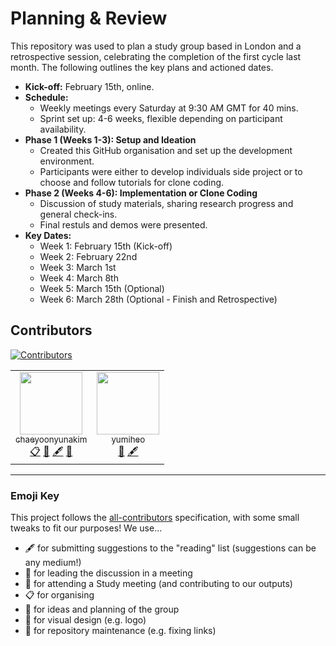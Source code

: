# Planning & Review

This repository was used to plan a study group based in London and a retrospective session, celebrating the completion of the first cycle last month. The following outlines the key plans and actioned dates.

* **Kick-off:** February 15th, online.
* **Schedule:**
    * Weekly meetings every Saturday at 9:30 AM GMT for 40 mins.
    * Sprint set up: 4-6 weeks, flexible depending on participant availability.
* **Phase 1 (Weeks 1-3): Setup and Ideation**
    * Created this GitHub organisation and set up the development environment.
    * Participants were either to develop individuals side project or to choose and follow tutorials for clone coding.
* **Phase 2 (Weeks 4-6): Implementation or Clone Coding**
    * Discussion of study materials, sharing research progress and general check-ins.
    * Final restuls and demos were presented.
* **Key Dates:**
    * Week 1: February 15th (Kick-off)
    * Week 2: February 22nd
    * Week 3: March 1st
    * Week 4: March 8th
    * Week 5: March 15th (Optional)
    * Week 6: March 28th (Optional - Finish and Retrospective)

## Contributors
<!-- ALL-CONTRIBUTORS-LIST:START - Do not remove or modify this section -->
[![Contributors](https://contrib.rocks/image?repo=ukde-kr/planning)](https://github.com/ukde-kr/planning/graphs/contributors)
<!-- prettier-ignore-start -->
<!-- markdownlint-disable -->
<table>
	<tbody>
		<tr>
			<td align="center"><font color="#333333">
			<a href="https://github.com/chaeyoonyunakim"><img alt="" src="https://avatars.githubusercontent.com/u/71925297?v=4" width="100px;" />
			<br />
			<sub>chaeyoonyunakim</sub></a>
			<br />
			<a href="#eventOrganizing-chaeyoonyunakim" title="Event Organizing">📋</a>
			<a href="#ideas-chaeyoonyunakim" title="Ideas, Planning, &amp; Feedback">🤔</a>
			<a href="#content-chaeyoonyunakim" title="Content">🖋</a>
			<a href="#question-chaeyoonyunakim" title="Leading Discussion">💬</a>
			</font></td>
			<td align="center"><font color="#333333">
			<a href="https://github.com/yumi-h-1"><img alt="" src="https://avatars.githubusercontent.com/u/111271496?v=4" width="100px;" />
			<br />
			<sub>yumiheo</sub></a>
			<br />
			<a href="#ideas-yumiheo" title="Ideas, Planning, &amp; Feedback">🤔</a>
			<a href="#content-yumiheo" title="Content">🖋</a>
			</font></td>
		</tr>
	</tbody>
</table>


<!-- markdownlint-restore -->
<!-- prettier-ignore-end -->

<!-- ALL-CONTRIBUTORS-LIST:END -->

---

### Emoji Key

This project follows the [all-contributors](https://github.com/all-contributors/all-contributors) specification, with some small tweaks to fit our purposes!  We use...  

+ 🖋  for submitting suggestions to the "reading" list (suggestions can be any medium!)
+ 💬  for leading the discussion in a meeting  
+ 📝  for attending a Study meeting (and contributing to our outputs)
+ 📋  for organising  
+ 🤔  for ideas and planning of the group
+ 🎨  for visual design (e.g. logo)
+ 🚧  for repository maintenance (e.g. fixing links)
